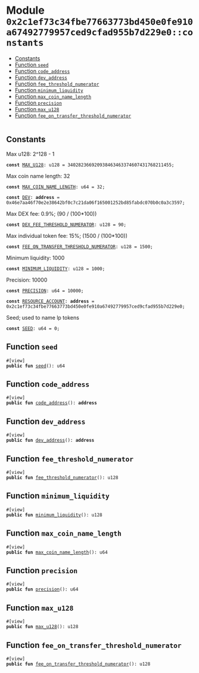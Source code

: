 
<a id="0x2c1ef73c34fbe77663773bd450e0fe910a67492779957ced9cfad955b7d229e0_constants"></a>

# Module `0x2c1ef73c34fbe77663773bd450e0fe910a67492779957ced9cfad955b7d229e0::constants`



-  [Constants](#@Constants_0)
-  [Function `seed`](#0x2c1ef73c34fbe77663773bd450e0fe910a67492779957ced9cfad955b7d229e0_constants_seed)
-  [Function `code_address`](#0x2c1ef73c34fbe77663773bd450e0fe910a67492779957ced9cfad955b7d229e0_constants_code_address)
-  [Function `dev_address`](#0x2c1ef73c34fbe77663773bd450e0fe910a67492779957ced9cfad955b7d229e0_constants_dev_address)
-  [Function `fee_threshold_numerator`](#0x2c1ef73c34fbe77663773bd450e0fe910a67492779957ced9cfad955b7d229e0_constants_fee_threshold_numerator)
-  [Function `minimum_liquidity`](#0x2c1ef73c34fbe77663773bd450e0fe910a67492779957ced9cfad955b7d229e0_constants_minimum_liquidity)
-  [Function `max_coin_name_length`](#0x2c1ef73c34fbe77663773bd450e0fe910a67492779957ced9cfad955b7d229e0_constants_max_coin_name_length)
-  [Function `precision`](#0x2c1ef73c34fbe77663773bd450e0fe910a67492779957ced9cfad955b7d229e0_constants_precision)
-  [Function `max_u128`](#0x2c1ef73c34fbe77663773bd450e0fe910a67492779957ced9cfad955b7d229e0_constants_max_u128)
-  [Function `fee_on_transfer_threshold_numerator`](#0x2c1ef73c34fbe77663773bd450e0fe910a67492779957ced9cfad955b7d229e0_constants_fee_on_transfer_threshold_numerator)


<pre><code></code></pre>



<a id="@Constants_0"></a>

## Constants


<a id="0x2c1ef73c34fbe77663773bd450e0fe910a67492779957ced9cfad955b7d229e0_constants_MAX_U128"></a>

Max u128: 2^128 - 1


<pre><code><b>const</b> <a href="constants.md#0x2c1ef73c34fbe77663773bd450e0fe910a67492779957ced9cfad955b7d229e0_constants_MAX_U128">MAX_U128</a>: u128 = 340282366920938463463374607431768211455;
</code></pre>



<a id="0x2c1ef73c34fbe77663773bd450e0fe910a67492779957ced9cfad955b7d229e0_constants_MAX_COIN_NAME_LENGTH"></a>

Max coin name length: 32


<pre><code><b>const</b> <a href="constants.md#0x2c1ef73c34fbe77663773bd450e0fe910a67492779957ced9cfad955b7d229e0_constants_MAX_COIN_NAME_LENGTH">MAX_COIN_NAME_LENGTH</a>: u64 = 32;
</code></pre>



<a id="0x2c1ef73c34fbe77663773bd450e0fe910a67492779957ced9cfad955b7d229e0_constants_DEV"></a>



<pre><code><b>const</b> <a href="constants.md#0x2c1ef73c34fbe77663773bd450e0fe910a67492779957ced9cfad955b7d229e0_constants_DEV">DEV</a>: <b>address</b> = 0x46e7aa46f70e2e38642bf0c7c21da06f165001252bd85fabdc070b0c0a3c3597;
</code></pre>



<a id="0x2c1ef73c34fbe77663773bd450e0fe910a67492779957ced9cfad955b7d229e0_constants_DEX_FEE_THRESHOLD_NUMERATOR"></a>

Max DEX fee: 0.9%; (90 / (100*100))


<pre><code><b>const</b> <a href="constants.md#0x2c1ef73c34fbe77663773bd450e0fe910a67492779957ced9cfad955b7d229e0_constants_DEX_FEE_THRESHOLD_NUMERATOR">DEX_FEE_THRESHOLD_NUMERATOR</a>: u128 = 90;
</code></pre>



<a id="0x2c1ef73c34fbe77663773bd450e0fe910a67492779957ced9cfad955b7d229e0_constants_FEE_ON_TRANSFER_THRESHOLD_NUMERATOR"></a>

Max individual token fee: 15%; (1500 / (100*100))


<pre><code><b>const</b> <a href="constants.md#0x2c1ef73c34fbe77663773bd450e0fe910a67492779957ced9cfad955b7d229e0_constants_FEE_ON_TRANSFER_THRESHOLD_NUMERATOR">FEE_ON_TRANSFER_THRESHOLD_NUMERATOR</a>: u128 = 1500;
</code></pre>



<a id="0x2c1ef73c34fbe77663773bd450e0fe910a67492779957ced9cfad955b7d229e0_constants_MINIMUM_LIQUIDITY"></a>

Minimum liquidity: 1000


<pre><code><b>const</b> <a href="constants.md#0x2c1ef73c34fbe77663773bd450e0fe910a67492779957ced9cfad955b7d229e0_constants_MINIMUM_LIQUIDITY">MINIMUM_LIQUIDITY</a>: u128 = 1000;
</code></pre>



<a id="0x2c1ef73c34fbe77663773bd450e0fe910a67492779957ced9cfad955b7d229e0_constants_PRECISION"></a>

Precision: 10000


<pre><code><b>const</b> <a href="constants.md#0x2c1ef73c34fbe77663773bd450e0fe910a67492779957ced9cfad955b7d229e0_constants_PRECISION">PRECISION</a>: u64 = 10000;
</code></pre>



<a id="0x2c1ef73c34fbe77663773bd450e0fe910a67492779957ced9cfad955b7d229e0_constants_RESOURCE_ACCOUNT"></a>



<pre><code><b>const</b> <a href="constants.md#0x2c1ef73c34fbe77663773bd450e0fe910a67492779957ced9cfad955b7d229e0_constants_RESOURCE_ACCOUNT">RESOURCE_ACCOUNT</a>: <b>address</b> = 0x2c1ef73c34fbe77663773bd450e0fe910a67492779957ced9cfad955b7d229e0;
</code></pre>



<a id="0x2c1ef73c34fbe77663773bd450e0fe910a67492779957ced9cfad955b7d229e0_constants_SEED"></a>

Seed; used to name lp tokens


<pre><code><b>const</b> <a href="constants.md#0x2c1ef73c34fbe77663773bd450e0fe910a67492779957ced9cfad955b7d229e0_constants_SEED">SEED</a>: u64 = 0;
</code></pre>



<a id="0x2c1ef73c34fbe77663773bd450e0fe910a67492779957ced9cfad955b7d229e0_constants_seed"></a>

## Function `seed`



<pre><code>#[view]
<b>public</b> <b>fun</b> <a href="constants.md#0x2c1ef73c34fbe77663773bd450e0fe910a67492779957ced9cfad955b7d229e0_constants_seed">seed</a>(): u64
</code></pre>



<a id="0x2c1ef73c34fbe77663773bd450e0fe910a67492779957ced9cfad955b7d229e0_constants_code_address"></a>

## Function `code_address`



<pre><code>#[view]
<b>public</b> <b>fun</b> <a href="constants.md#0x2c1ef73c34fbe77663773bd450e0fe910a67492779957ced9cfad955b7d229e0_constants_code_address">code_address</a>(): <b>address</b>
</code></pre>



<a id="0x2c1ef73c34fbe77663773bd450e0fe910a67492779957ced9cfad955b7d229e0_constants_dev_address"></a>

## Function `dev_address`



<pre><code>#[view]
<b>public</b> <b>fun</b> <a href="constants.md#0x2c1ef73c34fbe77663773bd450e0fe910a67492779957ced9cfad955b7d229e0_constants_dev_address">dev_address</a>(): <b>address</b>
</code></pre>



<a id="0x2c1ef73c34fbe77663773bd450e0fe910a67492779957ced9cfad955b7d229e0_constants_fee_threshold_numerator"></a>

## Function `fee_threshold_numerator`



<pre><code>#[view]
<b>public</b> <b>fun</b> <a href="constants.md#0x2c1ef73c34fbe77663773bd450e0fe910a67492779957ced9cfad955b7d229e0_constants_fee_threshold_numerator">fee_threshold_numerator</a>(): u128
</code></pre>



<a id="0x2c1ef73c34fbe77663773bd450e0fe910a67492779957ced9cfad955b7d229e0_constants_minimum_liquidity"></a>

## Function `minimum_liquidity`



<pre><code>#[view]
<b>public</b> <b>fun</b> <a href="constants.md#0x2c1ef73c34fbe77663773bd450e0fe910a67492779957ced9cfad955b7d229e0_constants_minimum_liquidity">minimum_liquidity</a>(): u128
</code></pre>



<a id="0x2c1ef73c34fbe77663773bd450e0fe910a67492779957ced9cfad955b7d229e0_constants_max_coin_name_length"></a>

## Function `max_coin_name_length`



<pre><code>#[view]
<b>public</b> <b>fun</b> <a href="constants.md#0x2c1ef73c34fbe77663773bd450e0fe910a67492779957ced9cfad955b7d229e0_constants_max_coin_name_length">max_coin_name_length</a>(): u64
</code></pre>



<a id="0x2c1ef73c34fbe77663773bd450e0fe910a67492779957ced9cfad955b7d229e0_constants_precision"></a>

## Function `precision`



<pre><code>#[view]
<b>public</b> <b>fun</b> <a href="constants.md#0x2c1ef73c34fbe77663773bd450e0fe910a67492779957ced9cfad955b7d229e0_constants_precision">precision</a>(): u64
</code></pre>



<a id="0x2c1ef73c34fbe77663773bd450e0fe910a67492779957ced9cfad955b7d229e0_constants_max_u128"></a>

## Function `max_u128`



<pre><code>#[view]
<b>public</b> <b>fun</b> <a href="constants.md#0x2c1ef73c34fbe77663773bd450e0fe910a67492779957ced9cfad955b7d229e0_constants_max_u128">max_u128</a>(): u128
</code></pre>



<a id="0x2c1ef73c34fbe77663773bd450e0fe910a67492779957ced9cfad955b7d229e0_constants_fee_on_transfer_threshold_numerator"></a>

## Function `fee_on_transfer_threshold_numerator`



<pre><code>#[view]
<b>public</b> <b>fun</b> <a href="constants.md#0x2c1ef73c34fbe77663773bd450e0fe910a67492779957ced9cfad955b7d229e0_constants_fee_on_transfer_threshold_numerator">fee_on_transfer_threshold_numerator</a>(): u128
</code></pre>
